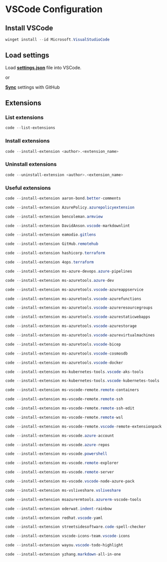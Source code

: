# VSCode Configuration

## Install VSCode

```powershell
winget install --id Microsoft.VisualStudioCode
```

## Load settings

Load [**settings.json**](https://github.com/RustyTake-Off/my-configs/blob/main/vscode/settings.json) file into VSCode.

or

[**Sync**](https://code.visualstudio.com/docs/editor/settings-sync) settings with GitHub

## Extensions

### List extensions

```powershell
code --list-extensions
```

### Install extensions

```powershell
code --install-extension <author>.<extension_name>
```

### Uninstall extensions

```powershell
code --uninstall-extension <author>.<extension_name>
```

### Useful extensions

```powershell
code --install-extension aaron-bond.better-comments

code --install-extension AzurePolicy.azurepolicyextension

code --install-extension bencoleman.armview

code --install-extension DavidAnson.vscode-markdownlint

code --install-extension eamodio.gitlens

code --install-extension GitHub.remotehub

code --install-extension hashicorp.terraform

code --install-extension 4ops.terraform

code --install-extension ms-azure-devops.azure-pipelines

code --install-extension ms-azuretools.azure-dev

code --install-extension ms-azuretools.vscode-azureappservice

code --install-extension ms-azuretools.vscode-azurefunctions

code --install-extension ms-azuretools.vscode-azureresourcegroups

code --install-extension ms-azuretools.vscode-azurestaticwebapps

code --install-extension ms-azuretools.vscode-azurestorage

code --install-extension ms-azuretools.vscode-azurevirtualmachines

code --install-extension ms-azuretools.vscode-bicep

code --install-extension ms-azuretools.vscode-cosmosdb

code --install-extension ms-azuretools.vscode-docker

code --install-extension ms-kubernetes-tools.vscode-aks-tools

code --install-extension ms-kubernetes-tools.vscode-kubernetes-tools

code --install-extension ms-vscode-remote.remote-containers

code --install-extension ms-vscode-remote.remote-ssh

code --install-extension ms-vscode-remote.remote-ssh-edit

code --install-extension ms-vscode-remote.remote-wsl

code --install-extension ms-vscode-remote.vscode-remote-extensionpack

code --install-extension ms-vscode.azure-account

code --install-extension ms-vscode.azure-repos

code --install-extension ms-vscode.powershell

code --install-extension ms-vscode.remote-explorer

code --install-extension ms-vscode.remote-server

code --install-extension ms-vscode.vscode-node-azure-pack

code --install-extension ms-vsliveshare.vsliveshare

code --install-extension msazurermtools.azurerm-vscode-tools

code --install-extension oderwat.indent-rainbow

code --install-extension redhat.vscode-yaml

code --install-extension streetsidesoftware.code-spell-checker

code --install-extension vscode-icons-team.vscode-icons

code --install-extension wayou.vscode-todo-highlight

code --install-extension yzhang.markdown-all-in-one
```
